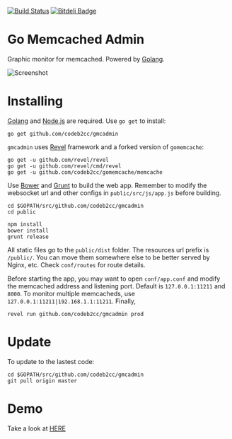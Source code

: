 [![Build Status](https://travis-ci.org/codeb2cc/gmcadmin.png)](https://travis-ci.org/codeb2cc/gmcadmin)
[![Bitdeli Badge](https://d2weczhvl823v0.cloudfront.net/codeb2cc/gmcadmin/trend.png)](https://bitdeli.com/free "Bitdeli Badge")

Go Memcached Admin
==================

Graphic monitor for memcached. Powered by [Golang](http://golang.org/).

![Screenshot](https://raw.github.com/codeb2cc/gmcadmin/master/screenshot.png "gmcadmin")


Installing
==========

[Golang](http://golang.org/) and [Node.js](http://nodejs.org/) are required. Use `go get` to install:

    go get github.com/codeb2cc/gmcadmin

`gmcadmin` uses [Revel](http://robfig.github.io/revel/) framework and a forked version of `gomemcache`:

    go get -u github.com/revel/revel
    go get -u github.com/revel/cmd/revel
    go get -u github.com/codeb2cc/gomemcache/memcache

Use [Bower](http://bower.io) and  [Grunt](http://gruntjs.com/) to build the web app. Remember to modify the websocket url and other configs in `public/src/js/app.js` before building.

    cd $GOPATH/src/github.com/codeb2cc/gmcadmin
    cd public

    npm install
    bower install
    grunt release

All static files go to the `public/dist` folder. The resources url prefix is `/public/`. You can move them somewhere else to be better served by Nginx, etc. Check `conf/routes` for route details.

Before starting the app, you may want to open `conf/app.conf` and modify the memcached address and listening port. Default is `127.0.0.1:11211` and `8000`. To monitor multiple memcacheds, use `127.0.0.1:11211|192.168.1.1:11211`. Finally,

    revel run github.com/codeb2cc/gmcadmin prod


Update
======

To update to the lastest code:

    cd $GOPATH/src/github.com/codeb2cc/gmcadmin
    git pull origin master


Demo
====

Take a look at [HERE](http://mc.codeb2cc.com/)

